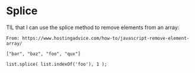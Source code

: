 # Splice

TIL that I can use the splice method to remove elements from an array:

```
From: https://www.hostingadvice.com/how-to/javascript-remove-element-array/

["bar", "baz", "foo", "qux"]
 
list.splice( list.indexOf('foo'), 1 );
```
